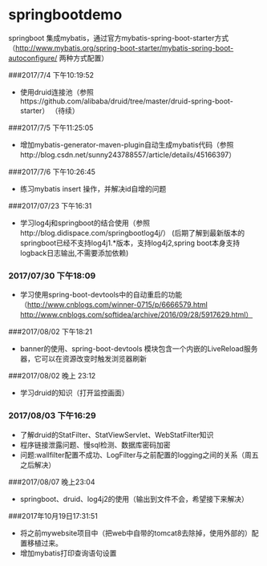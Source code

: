 # springbootdemo

springboot 集成mybatis，通过官方mybatis-spring-boot-starter方式（http://www.mybatis.org/spring-boot-starter/mybatis-spring-boot-autoconfigure/   两种方式配置）

###2017/7/4 下午10:19:52 
- 使用druid连接池（参照https://github.com/alibaba/druid/tree/master/druid-spring-boot-starter）
    （待续）

###2017/7/5 下午11:25:05
- 增加mybatis-generator-maven-plugin自动生成mybatis代码（参照http://blog.csdn.net/sunny243788557/article/details/45166397）

###2017/7/6 下午10:26:45
- 练习mybatis insert 操作，并解决id自增的问题

###2017/07/23 下午16:31
- 学习log4j和springboot的结合使用（参照http://blog.didispace.com/springbootlog4j/）
        (后期了解到最新版本的springboot已经不支持log4j1.*版本，支持log4j2,spring boot本身支持logback日志输出,不需要添加依赖)

### 2017/07/30 下午18:09 
 - 学习使用spring-boot-devtools中的自动重启的功能（http://www.cnblogs.com/winner-0715/p/6666579.html http://www.cnblogs.com/softidea/archive/2016/09/28/5917629.html）    

###2017/08/02 下午18:21
 - banner的使用、spring-boot-devtools	模块包含一个内嵌的LiveReload服务器，它可以在资源改变时触发浏览器刷新

###2017/08/02 晚上 23:12 
 - 学习druid的知识（打开监控画面）
        
### 2017/08/03 下午16:29      
- 了解druid的StatFilter、StatViewServlet、WebStatFilter知识
- 程序链接泄露问题、慢sql检测、数据库密码加密
- 问题:wallfilter配置不成功、LogFilter与之前配置的logging之间的关系（周五之后解决）
   
###2017/08/07 晚上23:04
- springboot、druid、log4j2的使用（输出到文件不会，希望接下来解决）
        
###2017年10月19日17:31:51
- 将之前mywebsite项目中（把web中自带的tomcat8去除掉，使用外部的）配置移植过来。
- 增加mybatis打印查询语句设置
        
 

   
